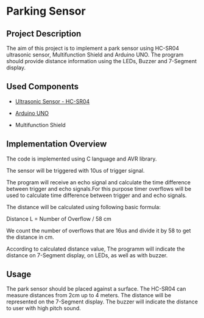 # Parking Sensor #

Project Description
-------------------

The aim of this project is to implement a park sensor using HC-SR04 ultrasonic sensor, Multifunction Shield and Arduino UNO. The program should provide distance information using the LEDs, Buzzer and 7-Segment display.


Used Components
---------------

* [Ultrasonic Sensor - HC-SR04](https://www.sparkfun.com/products/15569)


* [Arduino UNO](https://store.arduino.cc/arduino-uno-rev3)


* Multifunction Shield

Implementation Overview
-----------------------

The code is implemented using C language and AVR library.

The sensor will be triggered with 10us of trigger signal.

The program will receive an echo signal and calculate the time difference between trigger and echo signals.For this purpose timer overflows will be used to calculate time difference between trigger and and echo signals.

The distance will be calculated using following basic formula:

Distance L = Number of Overflow / 58 cm

We count the number of overflows that are 16us and divide it by 58 to get the distance in cm.

According to calculated distance value, The programm will indicate the distance on 7-Segment display, on LEDs, as well as with buzzer.

Usage
-----

The park sensor should be placed against a surface. The HC-SR04 can measure distances from 2cm up to 4 meters.
The distance will be represented on the 7-Segment display. The buzzer will indicate the distance to user with high pitch sound. 


